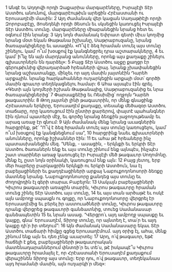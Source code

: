 1 Անգէ եւ Ադդովի որդի Զաքարիա մարգարէները, Իսրայէլի Տէր Աստծու անունով, մարգարէութիւն արեցին Հրէաստանի ու Երուսաղէմի մասին: 2 Այդ ժամանակ վեր կացան Սաղաթիէլի որդի Զորոբաբէլը, Յոսեդեկի որդի Յեսուն եւ սկսեցին կառուցել Իսրայէլի Տէր Աստծու տունը. մարգարէները միաբանեցին նրանց հետ եւ օգնում էին նրանց: 3 Այդ նոյն ժամանակ Եփրատ գետի միւս կողմից նրանց մօտ եկան Թաթանա իշխանը, Սաթրաբուզանը, նրանց ծառայակիցները եւ ասացին. «Ո՞վ է ձեզ հրաման տուել այս տունը շինելու. կամ՝ ո՞ւմ խօսքով էք կանգնեցրել դրա աշտարակները, 4 եւ կամ՝ ի՞նչ են այն մարդկանց անունները, որոնք այս քաղաքը շինելու գլխաւորներն են դարձել»: 5 Բայց Տէր Աստծու աչքը քաղցր էր գերութիւնից վերադարձած հրեաների վրայ. նրանք չխափանեցին նրանց աշխատանքը, մինչեւ որ այդ մասին յայտնէին Դարեհ արքային. նրանք հարկահաններ ուղարկեցին արքայի մօտ՝ գործի մասին գրաւոր տեղեկացնելու համար:
6 Ահա այսպէս էին գրել. «Գետի այն կողմերի իշխան Թաթանայից, Սաթրաբուզանից եւ նրա ծառայակիցներից՝ 7 Փարսաքեէից եւ Ռեսիմից՝ ողջոյն Դարեհ թագաւորին: 8 Թող յայտնի լինի թագաւորին, որ մենք գնացինք Հրէաստան երկիրը, Երուսաղէմ քաղաքը, տեսանք մեծազօր Աստծու տաճարը, որը կառուցում էին ընտիր քարերով, փայտէ պահանգներ էին դնում պատերի մէջ, եւ գործը նրանց ձեռքին յաջողութեամբ եւ արագ առաջ էր գնում: 9 Այն ժամանակ մենք նրանց աւագներին հարցրինք, թէ՝ “Ո՞վ է ձեզ հրաման տուել այս տունը կառուցելու, կամ՝ ո՞ւմ խօսքով էք կանգնեցնում սա”, 10 հարցրինք նաեւ գլխաւորների անունները, որոնք իշխաններ էին: 11 Եւ ահա թէ հրեաները ինչ պատասխանեցին մեզ. “Մենք, - ասացին, - երկնքի եւ երկրի Տէր Աստծու ծառաներն ենք եւ այս տունը շինում ենք այնպէս, ինչպէս շատ տարիներ առաջ կառուցել էր Իսրայէլի մեծ թագաւոր Սողոմոնը. մենք էլ, ըստ նոյն օրինակի, կառուցում ենք այն: 12 Բայց յետոյ, երբ մեր հայրերը բարկացրին երկնքի ու երկրի Աստծուն, նա էլ բաբելացիների եւ քաղդէացիների արքայ Նաբուքոդոնոսորի ձեռքը մատնեց նրանց. Նաբուքոդոնոսորը քանդեց այս տունը եւ ժողովրդին էլ գերի տարաւ Բաբելոն: 13 Սակայն բաբելացիների Կիւրոս թագաւորի առաջին տարին, Կիւրոս թագաւորը հրաման տուեց շինել Տէր Աստծու այս տունը, 14 եւ այս տան արծաթէ եւ ոսկէ այն ամբողջ սպասքն ու գոյքը, որ Նաբուքոդոնոսորը վերցրել էր Երուսաղէմից եւ բերել իր աստուածների տունը, Կիւրոս թագաւորը դրանք վերցրեց թագաւորի գանձատնից, տուեց Սամանասար գանձապետին 15 եւ նրան ասաց. “Վերցրո՛ւ այդ ամբողջ սպասքը եւ կայքը, գնա՛ Երուսաղէմ, Տիրոջ տունը, որ այնտեղ է, տա՛ր եւ այդ կայքը դի՛ր իր տեղում”: 16 Այն ժամանակ Սամանասարը եկաւ Տէր Աստծու տաճարի հիմքը գցեց Երուսաղէմում. այդ օրից էլ, ահա, մենք շինում ենք այն եւ դեռ չենք աւարտել: 17 Արդ, ո՛վ թագաւոր, եթէ հաճելի է քեզ, բաբելացիների թագաւորական մատենադարաններում փնտռի՛ր եւ տե՛ս, թէ իսկապէ՞ս Կիւրոս թագաւորը հրամայել է, որ Հրէաստանի Երուսաղէմ քաղաքում վերաշինեն Տիրոջ այս տունը: Երբ դու, ո՛վ թագաւոր, տեղեկանաս այդ հրամանի մասին, այն ուղարկի՛ր մեզ»:
